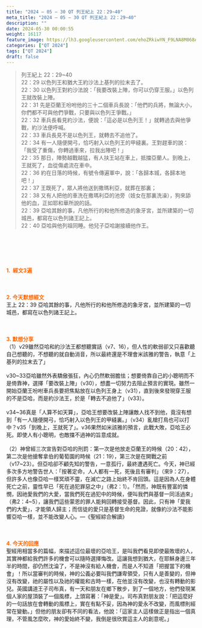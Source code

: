 ```yaml
---
title: "2024 – 05 – 30 QT 列王紀上 22：29~40"
meta_title: "2024 – 05 – 30 QT 列王紀上 22：29~40"
description: ""
date: 2024-05-30 00:00:55
weight: 16117
feature_image: https://lh3.googleusercontent.com/ehoZRkiwYN_F9LNA8M068AYxt73EavCZno-PD1cJRuf5BbSkQVUWr3gNEbt5kSs28Pb_Elg17kSrtf9ybWvojWoMV6I4tPM3vGRGDq6GkKkPdL2Gut4QAIw4-uykKUAtNiKgQKntvsU=w800
categories: ["QT 2024"]
tags: ["QT 2024"]
draft: false
---
```


<blockquote>列王紀上 22：29~40<br />
22：29 以色列王和猶大王約沙法上基列的拉末去了。<br />
22：30 以色列王對約沙法說：「我要改裝上陣，你可以仍穿王服。」以色列王就改裝上陣。<br />
22：31 先是亞蘭王吩咐他的三十二個車兵長說：「他們的兵將，無論大小，你們都不可與他們爭戰，只要與以色列王爭戰。」<br />
22：32 車兵長看見約沙法，便說：「這必是以色列王！」就轉過去與他爭戰，約沙法便呼喊。<br />
22：33 車兵長見不是以色列王，就轉去不追他了。<br />
22：34 有一人隨便開弓，恰巧射入以色列王的甲縫裏。王對趕車的說：「我受了重傷，你轉過車來，拉我出陣吧！」<br />
22：35 那日，陣勢越戰越猛，有人扶王站在車上，抵擋亞蘭人。到晚上，王就死了，血從傷處流在車中。<br />
22：36 約在日落的時候，有號令傳遍軍中，說：「各歸本城，各歸本地吧！」<br />
22：37 王既死了，眾人將他送到撒瑪利亞，就葬在那裏；<br />
22：38 又有人把他的車洗在撒瑪利亞的池旁（妓女在那裏洗澡），狗來舔他的血，正如耶和華所說的話。<br />
22：39 亞哈其餘的事，凡他所行的和他所修造的象牙宮，並所建築的一切城邑，都寫在以色列諸王記上。<br />
22：40 亞哈與他列祖同睡。他兒子亞哈謝接續他作王。</blockquote><br />
&nbsp;<br />
<br />
&nbsp;<br />
<br />
<span style="color: #ff6600;"><strong>1.  經文3遍</strong></span><br />
<br />
&nbsp;<br />
<br />
<span style="color: #ff6600;"><strong>2. 今天默想經文<br />
</strong></span>王上 22：39 亞哈其餘的事，凡他所行的和他所修造的象牙宮，並所建築的一切城邑，都寫在以色列諸王記上。<br />
<br />
&nbsp;<br />
<br />
<strong><span style="color: #ff6600;">3. 默想分享<br />
</span></strong>（1）v29雖然亞哈和約沙法王都想聽實話（v7、16），但人性的軟弱卻又只喜歡聽自己想聽的，不想聽的就自動消音，所以最終還是不理會米該雅的警告，執意「上基列的拉末去了」<br />
<br />
v30~33亞哈雖然外表驕傲張狂，內心仍然軟弱膽怯；想要倚靠自己的小聰明而不是倚靠神，選擇「要改裝上陣」（v30），想盡一切努力去阻止預言的實現。雖然一開始亞蘭王吩咐車兵長要把焦點放在以色列王身上（v31），直到後來發現穿王服的不是亞哈，而是約沙法王，於是「轉去不追他了」（v33）。<br />
<br />
v34~36真是「人算不如天算」，亞哈王想要改裝上陣讓敵人找不到他，竟沒有想到「有一人隨便開弓，恰巧射入以色列王的甲縫裏。」（v34）亂槍打鳥也可以打中？v35「到晚上，王就死了」。v36果然如米該雅的預言，此戰大敗，亞哈王必死。即使人有小聰明，也敵擋不過神的旨意成就。<br />
<br />
（2）神曾經三次宣告對亞哈的刑罰：第一次是他放走亞蘭王的時候（20：42），第二次是他搶奪拿伯的葡萄園的時候（21：19），第三次是在開戰之前（v17~23）。但亞哈卻不顧先知的警告，一意孤行，最終遭遇死亡。今天，神已經多次多方地警告世人：「按著定命，人人都有一死，死後且有審判」（來9：27），但許多人也像亞哈一樣冥頑不靈，在滅亡之路上始終不肯回頭。這是因為人在身體死亡之前，靈性早已「死在過犯罪惡之中」（弗2：1）。「然而，神既有豐富的憐憫，因祂愛我們的大愛，當我們死在過犯中的時候，便叫我們與基督一同活過來」（弗2：4~5），讓我們這些蒙恩的罪人能夠回轉接受基督。因此，只有神「愛我們的大愛」，才能領人歸主；而信徒的愛只是基督生命的見證，就像約沙法不能影響亞哈一樣，並不能改變人心。—《聖經綜合解讀》<br />
<br />
&nbsp;<br />
<br />
<strong style="font-size: inherit;"><span style="color: #ff6600;">4. 今天的回應<br />
</span></strong>聖經用相當多的篇幅，來描述這位最壞的亞哈王，是叫我們看見即使最敗壞的人，其實神都給我們許多的機會可以隨時選擇悔改。這讓我想到猶大，在耶穌身邊三年半的時間，卻仍然沈淪了，不是神沒有給人機會，而是人不知道「把握當下的機會」！所以當審判的時候，神的公義必要叫我們謙卑領受，只有人是善變的，但神沒有改變，祂的屬性以及祂的權能和古時一樣，在他並沒有改變，也沒有轉動的影兒。英國講道王子司布真，有一天和朋友在鄉下散步，到了一個地方，他們發現某個人家的屋頂裝了一個風標，上頭寫著：「神是愛」。司布真對朋友說：「把這麼好的一句話放在會轉動的風標上，實在有點不妥，因為神的愛永不改變，而風標則經常在變動。」但他的朋友卻有不同的看法，他說：「這家主人這樣做正是指出一個真理，不管風怎麼吹，神的愛始終不變，我倒是很欣賞這主人的創意呢。」<br />
<br />
&nbsp;<br />
<br />
&nbsp;<br />
<br />
&nbsp;<br />
<br />
<audio style="display: none;" controls="controls"></audio><br />
<br />
<audio style="display: none;" controls="controls"></audio><br />
<br />
<audio style="display: none;" controls="controls"></audio><br />
<br />
<audio style="display: none;" controls="controls"></audio><br />
<br />
<audio style="display: none;" controls="controls"></audio>
        
